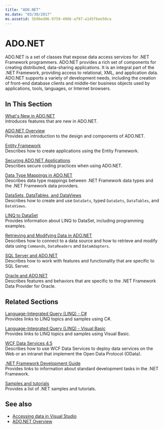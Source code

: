 ```yaml
---
title: "ADO.NET"
ms.date: "03/30/2017"
ms.assetid: 5b96ed06-9759-4966-a797-a1d5f6ee50ca
---
```

# ADO.NET
ADO.NET is a set of classes that expose data access services for .NET Framework programmers. ADO.NET provides a rich set of components for creating distributed, data-sharing applications. It is an integral part of the .NET Framework, providing access to relational, XML, and application data. ADO.NET supports a variety of development needs, including the creation of front-end database clients and middle-tier business objects used by applications, tools, languages, or Internet browsers.  
  
## In This Section  
 [What's New in ADO.NET](whats-new.md)  
 Introduces features that are new in ADO.NET.  
  
 [ADO.NET Overview](ado-net-overview.md)  
 Provides an introduction to the design and components of ADO.NET.  
  
 [Entity Framework](/ef/ef6/index)  
 Describes how to create applications using the Entity Framework.  
  
 [Securing ADO.NET Applications](securing-ado-net-applications.md)  
 Describes secure coding practices when using ADO.NET.  
  
 [Data Type Mappings in ADO.NET](data-type-mappings-in-ado-net.md)  
 Describes data type mappings between .NET Framework data types and the .NET Framework data providers.  
  
 [DataSets, DataTables, and DataViews](./dataset-datatable-dataview/index.md)  
 Describes how to create and use `DataSets`, typed `DataSets`, `DataTables`, and `DataViews`.  
  
 [LINQ to DataSet](linq-to-dataset.md)  
 Provides information about LINQ to DataSet, including programming examples.  
  
 [Retrieving and Modifying Data in ADO.NET](retrieving-and-modifying-data.md)  
 Describes how to connect to a data source and how to retrieve and modify data using `Commands`, `DataReaders` and `DataAdapters`.  
  
 [SQL Server and ADO.NET](./sql/index.md)  
 Describes how to work with features and functionality that are specific to SQL Server.  
  
 [Oracle and ADO.NET](oracle-and-adonet.md)  
 Describes features and behaviors that are specific to the .NET Framework Data Provider for Oracle.  
  
## Related Sections  
 [Language-Integrated Query (LINQ) - C#](../../../csharp/programming-guide/concepts/linq/index.md)  
 Provides links to LINQ topics and samples using C#.  
  
 [Language-Integrated Query (LINQ) - Visual Basic](../../../visual-basic/programming-guide/concepts/linq/index.md)  
 Provides links to LINQ topics and samples using Visual Basic.  
  
 [WCF Data Services 4.5](../wcf/index.md)  
 Describes how to use WCF Data Services to deploy data services on the Web or an intranet that implement the Open Data Protocol (OData).  
  
 [.NET Framework Development Guide](../../development-guide.md)  
 Provides links to information about standard development tasks in the .NET Framework.  
  
 [Samples and tutorials](../../../samples-and-tutorials/index.md)  
 Provides a list of .NET samples and tutorials.
  
## See also

- [Accessing data in Visual Studio](/visualstudio/data-tools/accessing-data-in-visual-studio)
- [ADO.NET Overview](ado-net-overview.md)
